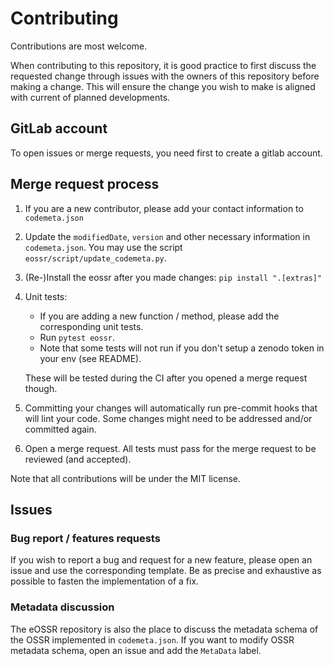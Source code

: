 # Contributing

Contributions are most welcome.

When contributing to this repository, it is good practice to first discuss
the requested change through issues with the owners of this repository
before making a change.
This will ensure the change you wish to make is aligned with current of planned developments.

## GitLab account

To open issues or merge requests, you need first to create a gitlab account.

## Merge request process

1. If you are a new contributor, please add your contact information to `codemeta.json`

2. Update the `modifiedDate`, `version` and other necessary information in `codemeta.json`.
You may use the script `eossr/script/update_codemeta.py`.

3. (Re-)Install the eossr after you made changes: `pip install ".[extras]"`

4. Unit tests:

   - If you are adding a new function / method,
   please add the corresponding unit tests.
   - Run `pytest eossr`.
   - Note that some tests will not run if you don't setup
   a zenodo token in your env (see README).

   These will be tested during the CI after you opened a merge request though.

5. Committing your changes will automatically run pre-commit hooks
that will lint your code.
Some changes might need to be addressed and/or committed again.

6. Open a merge request.
All tests must pass for the merge request to be reviewed (and accepted).

Note that all contributions will be under the MIT license.

## Issues

### Bug report / features requests

If you wish to report a bug and request for a new feature,
please open an issue and use the corresponding template.
Be as precise and exhaustive as possible to fasten the implementation of a fix.

### Metadata discussion

The eOSSR repository is also the place to discuss the metadata schema
of the OSSR implemented in `codemeta.json`.
If you want to modify OSSR metadata schema,
open an issue and add the `MetaData` label.
